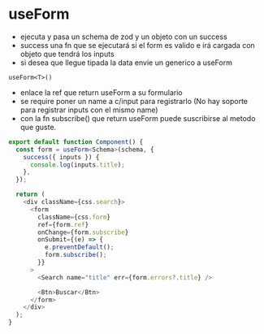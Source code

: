 # useForm

- ejecuta y pasa un schema de zod y un objeto con un success
- success una fn que se ejecutará si el form es valido e irá cargada con objeto que tendrá los inputs
- si desea que llegue tipada la data envie un generico a useForm

```
useForm<T>()
```

- enlace la ref que return useForm a su formulario
- se require poner un name a c/input para registrarlo (No hay soporte para registrar inputs con el mismo name)
- con la fn subscribe() que return useForm puede suscribirse al metodo que guste.

```ts
export default function Component() {
  const form = useForm<Schema>(schema, {
    success({ inputs }) {
      console.log(inputs.title);
    },
  });

  return (
    <div className={css.search}>
      <form
        className={css.form}
        ref={form.ref}
        onChange={form.subscribe}
        onSubmit={(e) => {
          e.preventDefault();
          form.subscribe();
        }}
      >
        <Search name="title" err={form.errors?.title} />

        <Btn>Buscar</Btn>
      </form>
    </div>
  );
}
```
